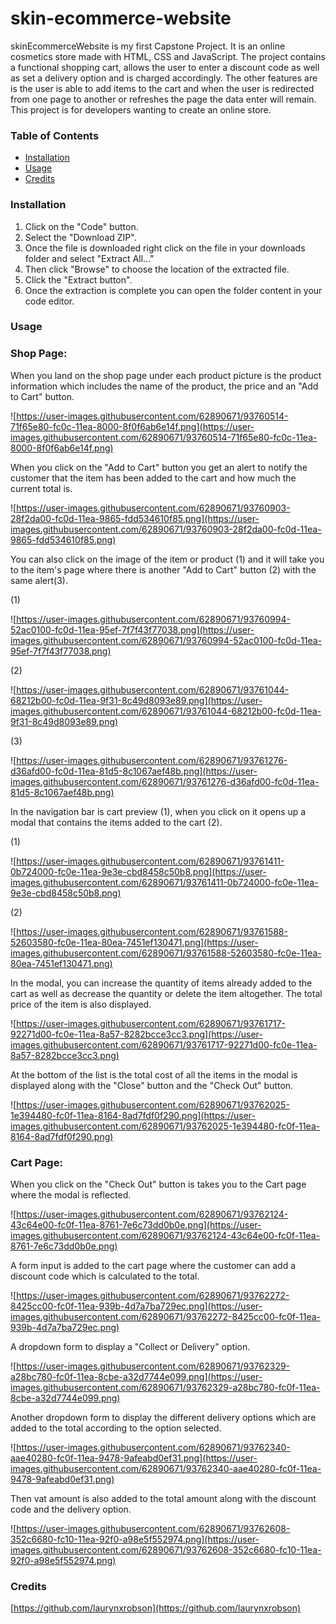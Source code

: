 # skin-ecommerce-website
skinEcommerceWebsite is my first Capstone Project. It is an online cosmetics store made with HTML, CSS and JavaScript. The project contains a functional shopping cart, allows the user to enter a discount code as well as set a delivery option and is charged accordingly. The other features are is the user is able to add items to the cart and when the user is redirected from one page to another or refreshes the page the data enter will remain. This project is for developers wanting to create an online store.
### Table of Contents

- [Installation](https://www.notion.so/skin-Cosmetics-e31d920d429645c7915b7583340a67f8)
- [Usage](https://www.notion.so/skin-Cosmetics-e31d920d429645c7915b7583340a67f8)
- [Credits](https://www.notion.so/skin-Cosmetics-e31d920d429645c7915b7583340a67f8)

### Installation

1. Click on the "Code" button.
2. Select the "Download ZIP".
3. Once the file is downloaded right click on the file in your downloads folder and select "Extract All..."
4. Then click "Browse" to choose the location of the extracted file.
5. Click the "Extract button".
6. Once the extraction is complete you can open the folder content in your code editor.

### Usage

### Shop Page:

When you land on the shop page under each product picture is the product information which includes the name of the product, the price and an "Add to Cart" button.

![https://user-images.githubusercontent.com/62890671/93760514-71f65e80-fc0c-11ea-8000-8f0f6ab6e14f.png](https://user-images.githubusercontent.com/62890671/93760514-71f65e80-fc0c-11ea-8000-8f0f6ab6e14f.png)

When you click on the "Add to Cart" button you get an alert to notify the customer that the item has been added to the cart and how much the current total is.

![https://user-images.githubusercontent.com/62890671/93760903-28f2da00-fc0d-11ea-9865-fdd534610f85.png](https://user-images.githubusercontent.com/62890671/93760903-28f2da00-fc0d-11ea-9865-fdd534610f85.png)

You can also click on the image of the item or product (1) and it will take you to the item's page where there is another "Add to Cart" button (2) with the same alert(3).

(1)

![https://user-images.githubusercontent.com/62890671/93760994-52ac0100-fc0d-11ea-95ef-7f7f43f77038.png](https://user-images.githubusercontent.com/62890671/93760994-52ac0100-fc0d-11ea-95ef-7f7f43f77038.png)

(2)

![https://user-images.githubusercontent.com/62890671/93761044-68212b00-fc0d-11ea-9f31-8c49d8093e89.png](https://user-images.githubusercontent.com/62890671/93761044-68212b00-fc0d-11ea-9f31-8c49d8093e89.png)

(3)

![https://user-images.githubusercontent.com/62890671/93761276-d36afd00-fc0d-11ea-81d5-8c1067aef48b.png](https://user-images.githubusercontent.com/62890671/93761276-d36afd00-fc0d-11ea-81d5-8c1067aef48b.png)

In the navigation bar is cart preview (1), when you click on it opens up a modal that contains the items added to the cart (2).

(1)

![https://user-images.githubusercontent.com/62890671/93761411-0b724000-fc0e-11ea-9e3e-cbd8458c50b8.png](https://user-images.githubusercontent.com/62890671/93761411-0b724000-fc0e-11ea-9e3e-cbd8458c50b8.png)

(2)

![https://user-images.githubusercontent.com/62890671/93761588-52603580-fc0e-11ea-80ea-7451ef130471.png](https://user-images.githubusercontent.com/62890671/93761588-52603580-fc0e-11ea-80ea-7451ef130471.png)

In the modal, you can increase the quantity of items already added to the cart as well as decrease the quantity or delete the item altogether. The total price of the item is also displayed.

![https://user-images.githubusercontent.com/62890671/93761717-92271d00-fc0e-11ea-8a57-8282bcce3cc3.png](https://user-images.githubusercontent.com/62890671/93761717-92271d00-fc0e-11ea-8a57-8282bcce3cc3.png)

At the bottom of the list is the total cost of all the items in the modal is displayed along with the "Close" button and the "Check Out" button.

![https://user-images.githubusercontent.com/62890671/93762025-1e394480-fc0f-11ea-8164-8ad7fdf0f290.png](https://user-images.githubusercontent.com/62890671/93762025-1e394480-fc0f-11ea-8164-8ad7fdf0f290.png)

### Cart Page:

When you click on the "Check Out" button is takes you to the Cart page where the modal is reflected.

![https://user-images.githubusercontent.com/62890671/93762124-43c64e00-fc0f-11ea-8761-7e6c73dd0b0e.png](https://user-images.githubusercontent.com/62890671/93762124-43c64e00-fc0f-11ea-8761-7e6c73dd0b0e.png)

A form input is added to the cart page where the customer can add a discount code which is calculated to the total.

![https://user-images.githubusercontent.com/62890671/93762272-8425cc00-fc0f-11ea-939b-4d7a7ba729ec.png](https://user-images.githubusercontent.com/62890671/93762272-8425cc00-fc0f-11ea-939b-4d7a7ba729ec.png)

A dropdown form to display a "Collect or Delivery" option.

![https://user-images.githubusercontent.com/62890671/93762329-a28bc780-fc0f-11ea-8cbe-a32d7744e099.png](https://user-images.githubusercontent.com/62890671/93762329-a28bc780-fc0f-11ea-8cbe-a32d7744e099.png)

Another dropdown form to display the different delivery options which are added to the total according to the option selected.

![https://user-images.githubusercontent.com/62890671/93762340-aae40280-fc0f-11ea-9478-9afeabd0ef31.png](https://user-images.githubusercontent.com/62890671/93762340-aae40280-fc0f-11ea-9478-9afeabd0ef31.png)

Then vat amount is also added to the total amount along with the discount code and the delivery option.

![https://user-images.githubusercontent.com/62890671/93762608-352c6680-fc10-11ea-92f0-a98e5f552974.png](https://user-images.githubusercontent.com/62890671/93762608-352c6680-fc10-11ea-92f0-a98e5f552974.png)

### Credits

[https://github.com/laurynxrobson](https://github.com/laurynxrobson)
